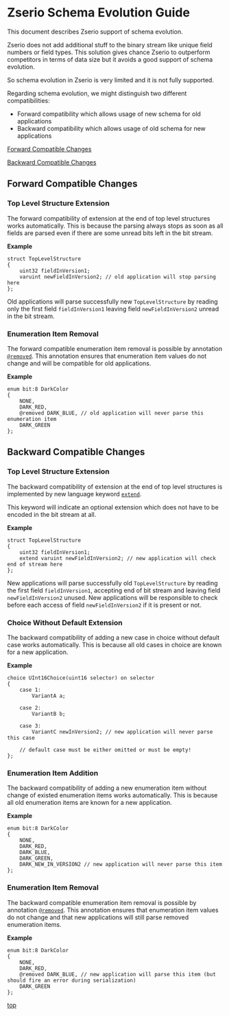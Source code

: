 # Zserio Schema Evolution Guide

This document describes Zserio support of schema evolution.

Zserio does not add additional stuff to the binary stream like unique field numbers or field types. This
solution gives chance Zserio to outperform competitors in terms of data size but it avoids a good support of
schema evolution.

So schema evolution in Zserio is very limited and it is not fully supported.

Regarding schema evolution, we might distinguish two different compatibilities:

- Forward compatibility which allows usage of new schema for old applications
- Backward compatibility which allows usage of old schema for new applications

[Forward Compatible Changes](#forward-compatible-changes)

[Backward Compatible Changes](#backward-compatible-changes)

## Forward Compatible Changes

### Top Level Structure Extension

The forward compatibility of extension at the end of top level structures works automatically.
This is because the parsing always stops as soon as all fields are parsed even if there are some unread bits
left in the bit stream.

**Example**

```
struct TopLevelStructure
{
    uint32 fieldInVersion1;
    varuint newFieldInVersion2; // old application will stop parsing here
};
```

Old applications will parse successfully new `TopLevelStructure` by reading only the first field
`fieldInVersion1` leaving field `newFieldInVersion2` unread in the bit stream.

### Enumeration Item Removal

The forward compatible enumeration item removal is possible by annotation
[`@removed`](ZserioLanguageOverview.md#removed-annotation). This annotation ensures that enumeration item values
do not change and will be compatible for old applications.

**Example**

```
enum bit:8 DarkColor
{
    NONE,
    DARK_RED,
    @removed DARK_BLUE, // old application will never parse this enumeration item
    DARK_GREEN
};
```

## Backward Compatible Changes

### Top Level Structure Extension

The backward compatibility of extension at the end of top level structures is implemented by new language
keyword [`extend`](ZserioLanguageOverview.md#extended-members).

This keyword will indicate an optional extension which does not have to be encoded in the bit stream at all.

**Example**

```
struct TopLevelStructure
{
    uint32 fieldInVersion1;
    extend varuint newFieldInVersion2; // new application will check end of stream here
};
```

New applications will parse successfully old `TopLevelStructure` by reading the first field
`fieldInVersion1`, accepting end of bit stream and leaving field `newFieldInVersion2` unused.
New applications will be responsible to check before each access of field `newFieldInVersion2` if it is
present or not.

### Choice Without Default Extension

The backward compatibility of adding a new case in choice without default case works automatically. This is
because all old cases in choice are known for a new application.

**Example**

```
choice UInt16Choice(uint16 selector) on selector
{
    case 1:
        VariantA a;

    case 2:
        VariantB b;

    case 3:
        VariantC newInVersion2; // new application will never parse this case

    // default case must be either omitted or must be empty!
};
```

### Enumeration Item Addition

The backward compatibility of adding a new enumeration item without change of existed enumeration items works
automatically. This is because all old enumeration items are known for a new application.

**Example**

```
enum bit:8 DarkColor
{
    NONE,
    DARK_RED,
    DARK_BLUE,
    DARK_GREEN,
    DARK_NEW_IN_VERSION2 // new application will never parse this item
};
```

### Enumeration Item Removal

The backward compatible enumeration item removal is possible by annotation
[`@removed`](ZserioLanguageOverview.md#removed-annotation). This annotation ensures that enumeration item values
do not change and that new applications will still parse removed enumeration items.

**Example**

```
enum bit:8 DarkColor
{
    NONE,
    DARK_RED,
    @removed DARK_BLUE, // new application will parse this item (but should fire an error during serialization)
    DARK_GREEN
};
```

[top](#zserio-schema-evolution-guide)

